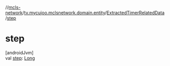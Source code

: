 //[mcls-network](../../../index.md)/[tv.mycujoo.mclsnetwork.domain.entity](../index.md)/[ExtractedTimerRelatedData](index.md)/[step](step.md)

# step

[androidJvm]\
val [step](step.md): [Long](https://kotlinlang.org/api/latest/jvm/stdlib/kotlin/-long/index.html)
